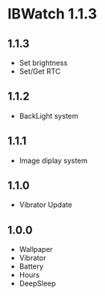 # IBWatch 1.1.3

## 1.1.3
- Set brightness
- Set/Get RTC

## 1.1.2
- BackLight system

## 1.1.1
- Image diplay system

## 1.1.0
- Vibrator Update

## 1.0.0
- Wallpaper
- Vibrator
- Battery
- Hours
- DeepSleep